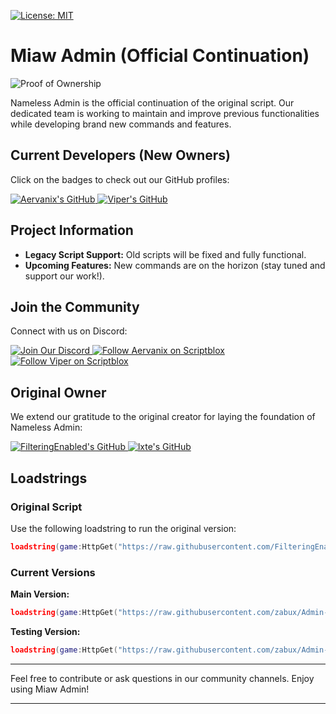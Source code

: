 [![License: MIT](https://img.shields.io/badge/License-MIT-yellow.svg)](https://github.com/ltseverydayyou/Nameless-Admin/blob/main/LICENSE)

# Miaw Admin (Official Continuation)

![Proof of Ownership](Github_Images/na_Proof.png)

Nameless Admin is the official continuation of the original script. Our dedicated team is working to maintain and improve previous functionalities while developing brand new commands and features.

## Current Developers (New Owners)

Click on the badges to check out our GitHub profiles:

<div align="left">
  <a href="https://github.com/ltseverydayyou">
    <img src="https://img.shields.io/badge/Aervanix%20(@ltseverydayyou)-black?logo=github&logoColor=white&labelColor=black" alt="Aervanix's GitHub">
  </a>
  <a href="https://github.com/Cosmella-v">
    <img src="https://img.shields.io/badge/Viper%20(@Cosmella)-darkgreen?logo=github&logoColor=white" alt="Viper's GitHub">
  </a>
</div>

## Project Information

- **Legacy Script Support:** Old scripts will be fixed and fully functional.
- **Upcoming Features:** New commands are on the horizon (stay tuned and support our work!).

## Join the Community

Connect with us on Discord:

<div align="left">
  <a href="https://discord.gg/zzjYhtMGFD">
    <img src="https://img.shields.io/badge/Nameless_Admin_Discord-969ef2?logo=discord&logoColor=blue&labelColor=969ef2" alt="Join Our Discord">
  </a>
  <a href="https://scriptblox.com/u/Aervanix">
    <img src="https://img.shields.io/badge/Aervanix-black.svg?logo=data:image/png;base64,iVBORw0KGgoAAAANSUhEUgAAACAAAAAgBAMAAACBVGfHAAAAKlBMVEVHcEyMff+Mff+Mff+Mff+Mff+Mff+Mff+Mff+Mff+Mff+Mff+Mff+Mff+DauQDAAAADnRSTlMADFUlMrlw/5X0g+On0vgqudEAAADnSURBVHgBYiAZMKILMIEIZmMgcHFxNgRUIc+IEYUBFIVvbLuKFpE2O4htl3HuQ8wdRH1s2+xiZ9YyePzndOcDEAAgkGa5QBKAidn5Zq0mFXgA/PpglMVafwKhnSaU8DlIBoLbTCDbphRvWGK7COoqOSjC4wEJARJIdgEIN6GF5KANfigh+2BDUDTJTQFaMkkZAhy8ku0iUKUcLYA/yW0I4Ev2FYkQSOZ2ixBKBV4QwGwDKo7UkxPH6cMlDCBJyhWvMOGLZF9lkWLBAimPVVAG/CUNgqj3jJR2DfwM4B/TNEDyid7ZjbYuEbNd7qs3kgsAAAAASUVORK5CYII=" alt="Follow Aervanix on Scriptblox">
  </a>
  <a href="https://scriptblox.com/u/Viper">
    <img src="https://img.shields.io/badge/Viper-darkgreen.svg?logo=data:image/png;base64,iVBORw0KGgoAAAANSUhEUgAAACAAAAAgBAMAAACBVGfHAAAAKlBMVEVHcEyMff+Mff+Mff+Mff+Mff+Mff+Mff+Mff+Mff+Mff+Mff+Mff+Mff+DauQDAAAADnRSTlMADFUlMrlw/5X0g+On0vgqudEAAADnSURBVHgBYiAZMKILMIEIZmMgcHFxNgRUIc+IEYUBFIVvbLuKFpE2O4htl3HuQ8wdRH1s2+xiZ9YyePzndOcDEAAgkGa5QBKAidn5Zq0mFXgA/PpglMVafwKhnSaU8DlIBoLbTCDbphRvWGK7COoqOSjC4wEJARJIdgEIN6GF5KANfigh+2BDUDTJTQFaMkkZAhy8ku0iUKUcLYA/yW0I4Ev2FYkQSOZ2ixBKBV4QwGwDKo7UkxPH6cMlDCBJyhWvMOGLZF9lkWLBAimPVVAG/CUNgqj3jJR2DfwM4B/TNEDyid7ZjbYuEbNd7qs3kgsAAAAASUVORK5CYII=" alt="Follow Viper on Scriptblox">
  </a>
</div>

## Original Owner

We extend our gratitude to the original creator for laying the foundation of Nameless Admin:

<div align="left">
  <a href="https://github.com/FilteringEnabled">
    <img src="https://img.shields.io/badge/FilteringEnabled-black?logo=github&logoColor=white&labelColor=black" alt="FilteringEnabled's GitHub">
  </a>
  <a href="https://github.com/lxte">
    <img src="https://img.shields.io/badge/lxte-black?logo=github&logoColor=white" alt="lxte's GitHub">
  </a>
</div>

## Loadstrings

### Original Script

Use the following loadstring to run the original version:

```lua
loadstring(game:HttpGet("https://raw.githubusercontent.com/FilteringEnabled/Admin-Miaw/refs/heads/main/Source"))()
```

### Current Versions

**Main Version:**

```lua
loadstring(game:HttpGet("https://raw.githubusercontent.com/zabux/Admin-Miaw/main/Source.lua"))()
```

**Testing Version:**

```lua
loadstring(game:HttpGet("https://raw.githubusercontent.com/zabux/Admin-Miaw/main/NA%20testing.lua"))()
```

---

Feel free to contribute or ask questions in our community channels. Enjoy using Miaw Admin!


---

